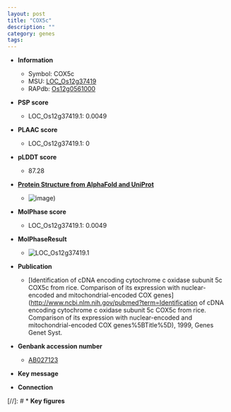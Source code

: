 ```yaml
---
layout: post
title: "COX5c"
description: ""
category: genes
tags: 
---
```


* **Information**  
    + Symbol: COX5c  
    + MSU: [LOC_Os12g37419](http://rice.plantbiology.msu.edu/cgi-bin/ORF_infopage.cgi?orf=LOC_Os12g37419)  
    + RAPdb: [Os12g0561000](http://rapdb.dna.affrc.go.jp/viewer/gbrowse_details/irgsp1?name=Os12g0561000)  

* **PSP score**  
    + LOC_Os12g37419.1: 0.0049 

* **PLAAC score**  
    + LOC_Os12g37419.1: 0 

* **pLDDT score**
    + 87.28

* **[Protein Structure from AlphaFold and UniProt](https://www.uniprot.org/uniprotkb/Q9SXX7/entry#structure)**
    + ![image](https://ricepsp.github.io/images/Q9/AF-Q9SXX7-F1.png))

* **MolPhase score**
    + LOC_Os12g37419.1: 0.0049

* **MolPhaseResult**
    + ![LOC_Os12g37419.1](https://ricepsp.github.io/pictures/LOC_Os12g/LOC_Os12g37419.1.png)

* **Publication**  
    + [Identification of cDNA encoding cytochrome c oxidase subunit 5c COX5c from rice. Comparison of its expression with nuclear-encoded and mitochondrial-encoded COX genes](http://www.ncbi.nlm.nih.gov/pubmed?term=Identification of cDNA encoding cytochrome c oxidase subunit 5c COX5c from rice. Comparison of its expression with nuclear-encoded and mitochondrial-encoded COX genes%5BTitle%5D), 1999, Genes Genet Syst.

* **Genbank accession number**  
    + [AB027123](http://www.ncbi.nlm.nih.gov/nuccore/AB027123)

* **Key message**  

* **Connection**  

[//]: # * **Key figures**  


